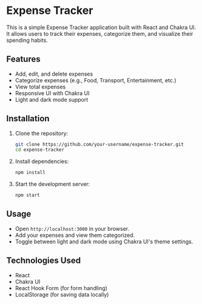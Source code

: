 # Expense Tracker

This is a simple Expense Tracker application built with React and Chakra UI. It allows users to track their expenses, categorize them, and visualize their spending habits.

## Features
- Add, edit, and delete expenses
- Categorize expenses (e.g., Food, Transport, Entertainment, etc.)
- View total expenses
- Responsive UI with Chakra UI
- Light and dark mode support

## Installation

1. Clone the repository:
   ```bash
   git clone https://github.com/your-username/expense-tracker.git
   cd expense-tracker
   ```

2. Install dependencies:
   ```bash
   npm install
   ```

3. Start the development server:
   ```bash
   npm start
   ```

## Usage
- Open `http://localhost:3000` in your browser.
- Add your expenses and view them categorized.
- Toggle between light and dark mode using Chakra UI's theme settings.

## Technologies Used
- React
- Chakra UI
- React Hook Form (for form handling)
- LocalStorage (for saving data locally)

